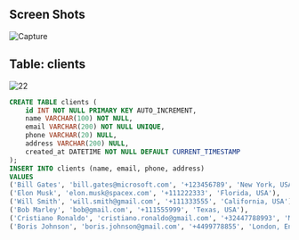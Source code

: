 ## Screen Shots
![Capture](https://github.com/ahadrazadev/Database-Project/assets/147371347/80f473e9-993e-424d-83d0-4bc622fac973)


## Table: clients
![22](https://github.com/ahadrazadev/Database-Project/assets/147371347/e585abf7-1636-4014-b678-ebe32c4420ab)

```sql
CREATE TABLE clients (
    id INT NOT NULL PRIMARY KEY AUTO_INCREMENT,
    name VARCHAR(100) NOT NULL,
    email VARCHAR(200) NOT NULL UNIQUE,
    phone VARCHAR(20) NULL,
    address VARCHAR(200) NULL,
    created_at DATETIME NOT NULL DEFAULT CURRENT_TIMESTAMP
);
INSERT INTO clients (name, email, phone, address)
VALUES
('Bill Gates', 'bill.gates@microsoft.com', '+123456789', 'New York, USA'),
('Elon Musk', 'elon.musk@spacex.com', '+111222333', 'Florida, USA'),
('Will Smith', 'will.smith@gmail.com', '+111333555', 'California, USA'),
('Bob Marley', 'bob@gmail.com', '+111555999', 'Texas, USA'),
('Cristiano Ronaldo', 'cristiano.ronaldo@gmail.com', '+32447788993', 'Manchester, England'),
('Boris Johnson', 'boris.johnson@gmail.com', '+4499778855', 'London, England');
